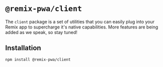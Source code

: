 # `@remix-pwa/client`

The `client` package is a set of utilities that you can easily plug into your Remix app to supercharge it's native capabilities. More
features are being added as we speak, so stay tuned!

## Installation

```bash
npm install @remix-pwa/client
```
